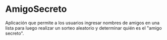 # AmigoSecreto
Aplicación que permite a los usuarios ingresar nombres de amigos en una lista para luego realizar un sorteo aleatorio y determinar quién es el "amigo secreto".
